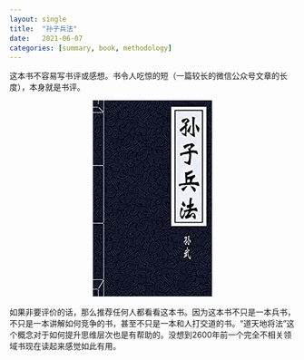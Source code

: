 ```yaml
---
layout: single
title:  "孙子兵法"
date:   2021-06-07
categories: [summary, book, methodology]
---
```


这本书不容易写书评或感想。书令人吃惊的短（一篇较长的微信公众号文章的长度），本身就是书评。

<p align="center">
    <img src="/assets/images/2021-06-07-孙子兵法/孙子兵法.jpg" alt="drawing"/>
</p>


如果非要评价的话，那么推荐任何人都看看这本书。因为这本书不只是一本兵书，不只是一本讲解如何竞争的书，甚至不只是一本和人打交道的书。“道天地将法”这个概念对于如何提升思维层次也是有帮助的。没想到2600年前一个完全不相关领域书现在读起来感觉如此有用。